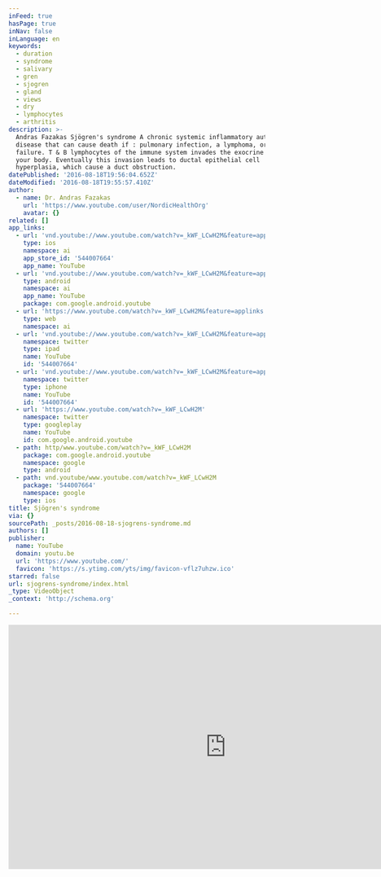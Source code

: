 ```yaml
---
inFeed: true
hasPage: true
inNav: false
inLanguage: en
keywords:
  - duration
  - syndrome
  - salivary
  - gren
  - sjogren
  - gland
  - views
  - dry
  - lymphocytes
  - arthritis
description: >-
  Andras Fazakas Sjögren's syndrome A chronic systemic inflammatory autoimmune
  disease that can cause death if : pulmonary infection, a lymphoma, or renal
  failure. T & B lymphocytes of the immune system invades the exocrine glands in
  your body. Eventually this invasion leads to ductal epithelial cell
  hyperplasia, which cause a duct obstruction.
datePublished: '2016-08-18T19:56:04.652Z'
dateModified: '2016-08-18T19:55:57.410Z'
author:
  - name: Dr. Andras Fazakas
    url: 'https://www.youtube.com/user/NordicHealthOrg'
    avatar: {}
related: []
app_links:
  - url: 'vnd.youtube://www.youtube.com/watch?v=_kWF_LCwH2M&feature=applinks'
    type: ios
    namespace: ai
    app_store_id: '544007664'
    app_name: YouTube
  - url: 'vnd.youtube://www.youtube.com/watch?v=_kWF_LCwH2M&feature=applinks'
    type: android
    namespace: ai
    app_name: YouTube
    package: com.google.android.youtube
  - url: 'https://www.youtube.com/watch?v=_kWF_LCwH2M&feature=applinks'
    type: web
    namespace: ai
  - url: 'vnd.youtube://www.youtube.com/watch?v=_kWF_LCwH2M&feature=applinks'
    namespace: twitter
    type: ipad
    name: YouTube
    id: '544007664'
  - url: 'vnd.youtube://www.youtube.com/watch?v=_kWF_LCwH2M&feature=applinks'
    namespace: twitter
    type: iphone
    name: YouTube
    id: '544007664'
  - url: 'https://www.youtube.com/watch?v=_kWF_LCwH2M'
    namespace: twitter
    type: googleplay
    name: YouTube
    id: com.google.android.youtube
  - path: http/www.youtube.com/watch?v=_kWF_LCwH2M
    package: com.google.android.youtube
    namespace: google
    type: android
  - path: vnd.youtube/www.youtube.com/watch?v=_kWF_LCwH2M
    package: '544007664'
    namespace: google
    type: ios
title: Sjögren's syndrome
via: {}
sourcePath: _posts/2016-08-18-sjogrens-syndrome.md
authors: []
publisher:
  name: YouTube
  domain: youtu.be
  url: 'https://www.youtube.com/'
  favicon: 'https://s.ytimg.com/yts/img/favicon-vflz7uhzw.ico'
starred: false
url: sjogrens-syndrome/index.html
_type: VideoObject
_context: 'http://schema.org'

---
```

<iframe src="https://cdn.embedly.com/widgets/media.html?src=https%3A%2F%2Fwww.youtube.com%2Fembed%2F_kWF_LCwH2M%3Ffeature%3Doembed&amp;url=http%3A%2F%2Fwww.youtube.com%2Fwatch%3Fv%3D_kWF_LCwH2M&amp;image=https%3A%2F%2Fi.ytimg.com%2Fvi%2F_kWF_LCwH2M%2Fhqdefault.jpg&amp;key=b7d04c9b404c499eba89ee7072e1c4f7&amp;type=text%2Fhtml&amp;schema=youtube" width="854" height="480" scrolling="no" frameborder="0" allowfullscreen="" style=""></iframe>